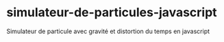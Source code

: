# simulateur-de-particules-javascript
Simulateur de particule avec gravité et distortion du temps en javascript
